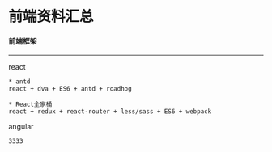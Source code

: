 # 前端资料汇总

#### 前端框架
----
react
```
* antd
react + dva + ES6 + antd + roadhog
```
```
* React全家桶
react + redux + react-router + less/sass + ES6 + webpack  
```
angular

```
3333
```
    
        

        







